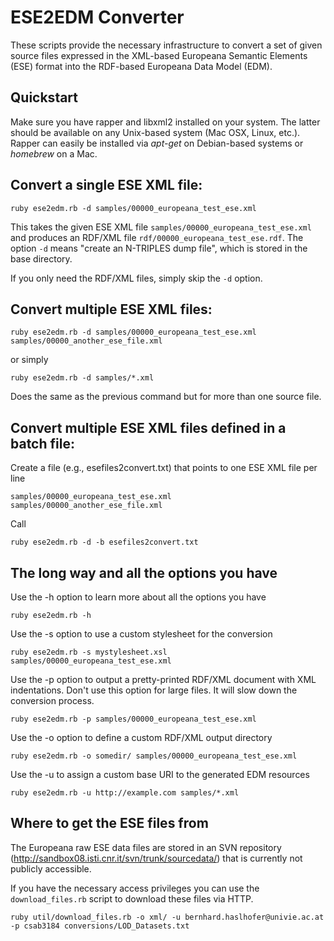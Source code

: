 # ESE2EDM Converter


These scripts provide the necessary infrastructure to convert a set of given source files expressed in the XML-based Europeana Semantic Elements (ESE) format into the RDF-based Europeana Data Model (EDM).

## Quickstart

Make sure you have rapper and libxml2 installed on your system. The latter should be available on any Unix-based system (Mac OSX, Linux, etc.). Rapper can easily be installed via _apt-get_ on Debian-based systems or _homebrew_ on a Mac.

Convert a single ESE XML file:
---

	ruby ese2edm.rb -d samples/00000_europeana_test_ese.xml
	
This takes the given ESE XML file `samples/00000_europeana_test_ese.xml` and produces an RDF/XML file `rdf/00000_europeana_test_ese.rdf`. The option `-d` means "create an N-TRIPLES dump file", which is stored in the base directory.

If you only need the RDF/XML files, simply skip the `-d` option.


Convert multiple ESE XML files:
---

	ruby ese2edm.rb -d samples/00000_europeana_test_ese.xml samples/00000_another_ese_file.xml
	
or simply

	ruby ese2edm.rb -d samples/*.xml
	
Does the same as the previous command but for more than one source file.


Convert multiple ESE XML files defined in a batch file:
---

Create a file (e.g., esefiles2convert.txt) that points to one ESE XML file per line

	samples/00000_europeana_test_ese.xml
	samples/00000_another_ese_file.xml
	
Call 

	ruby ese2edm.rb -d -b esefiles2convert.txt


## The long way and all the options you have

Use the -h option to learn more about all the options you have

	ruby ese2edm.rb -h

Use the -s option to use a custom stylesheet for the conversion

	ruby ese2edm.rb -s mystylesheet.xsl samples/00000_europeana_test_ese.xml

Use the -p option to output a pretty-printed RDF/XML document with XML indentations. Don't use this option for large files. It will slow down the conversion process.

	ruby ese2edm.rb -p samples/00000_europeana_test_ese.xml
	
Use the -o option to define a custom RDF/XML output directory

	ruby ese2edm.rb -o somedir/ samples/00000_europeana_test_ese.xml
	
Use the -u to assign a custom base URI to the generated EDM resources

	ruby ese2edm.rb -u http://example.com samples/*.xml
	

## Where to get the ESE files from

The Europeana raw ESE data files are stored in an SVN repository (http://sandbox08.isti.cnr.it/svn/trunk/sourcedata/) that is currently not publicly accessible.

If you have the necessary access privileges you can use the `download_files.rb` script to download these files via HTTP.

	ruby util/download_files.rb -o xml/ -u bernhard.haslhofer@univie.ac.at -p csab3184 conversions/LOD_Datasets.txt
	
